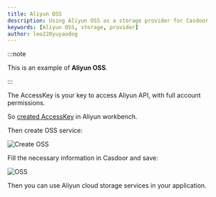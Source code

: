 ```yaml
---
title: Aliyun OSS
description: Using Aliyun OSS as a storage provider for Casdoor
keywords: [Aliyun OSS, storage, provider]
author: leo220yuyaodog
---
```


:::note

This is an example of **Aliyun OSS**.

:::

The AccessKey is your key to access Aliyun API, with full account permissions.

So [created AccessKey](https://help.aliyun.com/document_detail/53045.html) in Aliyun workbench.

Then create OSS service:

![Create OSS](/img/providers/createaliyunoss.png)

Fill the necessary information in Casdoor and save:

![OSS](/img/providers/storage/oss.png)

Then you can use Aliyun cloud storage services in your application.
